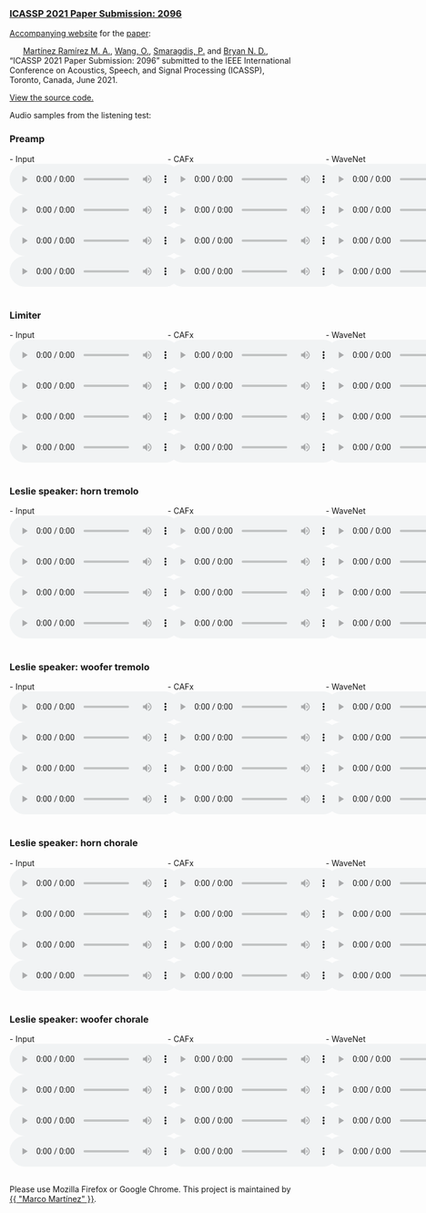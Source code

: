 ### [ICASSP 2021 Paper Submission: 2096](https://www.link.to.paper)


[Accompanying  website](https://mchijmma.github.io/DeepAFx/) for the [paper](https://www.link.to.paper):

&nbsp;&nbsp;&nbsp;&nbsp;&nbsp;&nbsp;[Martínez Ramírez M. A.](http://m-marco.com), [Wang, O.](http://www.oliverwang.info/), [Smaragdis, P.](https://paris.cs.illinois.edu/) and [Bryan N. D.](https://ccrma.stanford.edu/~njb/), “ICASSP 2021 Paper Submission: 2096” submitted to the IEEE International Conference on Acoustics, Speech, and Signal Processing (ICASSP), Toronto, Canada, June 2021.

[View the source code.](https://link.to.code)


Audio samples from the listening test:

### Preamp
<div id="contentBox" style="margin:0px auto; width:350%">
<div id="column1" style="float:left; margin:0; width:15.75%;">
- Input <br />
<audio controls="controls">
    <source src="audio/Preamp/Preamp_32_AET_CRNN_23_input.mp3" type="audio/mp3" />
</audio>
<audio controls="controls">
    <source src="audio/Preamp/Preamp_24_AET_CRNN_23_input.mp3" type="audio/mp3" />
</audio>
<audio controls="controls">
    <source src="audio/Preamp/Preamp_44_AET_CRNN_23_input.mp3" type="audio/mp3" />
</audio>
<audio controls="controls">
    <source src="audio/Preamp/Preamp_57_AET_CRNN_23_input.mp3" type="audio/mp3" />
</audio>
</div>

<div id="column2" style="float:left; margin:0;width:15.75%;">
- CAFx <br />
<audio controls="controls">
    <source src="audio/Preamp/Preamp_32_AET_DNN_Local_Dense_SAAF3_output.mp3" type="audio/mp3" />
</audio>
<audio controls="controls">
    <source src="audio/Preamp/Preamp_24_AET_DNN_Local_Dense_SAAF3_output.mp3" type="audio/mp3" />
</audio>
<audio controls="controls">
    <source src="audio/Preamp/Preamp_44_AET_DNN_Local_Dense_SAAF3_output.mp3" type="audio/mp3" />
</audio>
<audio controls="controls">
    <source src="audio/Preamp/Preamp_57_AET_DNN_Local_Dense_SAAF3_output.mp3" type="audio/mp3" />
</audio>
</div>

<div id="column3" style="float:left; margin:0;width:15.75%">
- WaveNet <br />
<audio controls="controls">
    <source src="audio/Preamp/Preamp_32_Wavenet2_output.mp3" type="audio/mp3" />
</audio>
<audio controls="controls">
    <source src="audio/Preamp/Preamp_24_Wavenet2_output.mp3" type="audio/mp3" />
</audio>
<audio controls="controls">
    <source src="audio/Preamp/Preamp_44_Wavenet2_output.mp3" type="audio/mp3" />
</audio>
<audio controls="controls">
    <source src="audio/Preamp/Preamp_57_Wavenet2_output.mp3" type="audio/mp3" />
</audio>
</div>

<div id="column4" style="float:left; margin:0;width:15.75%">
- CRAFx <br />
<audio controls="controls">
    <source src="audio/Preamp/Preamp_32_AET_CRNN_23_output.mp3" type="audio/mp3" />
</audio>
<audio controls="controls">
    <source src="audio/Preamp/Preamp_24_AET_CRNN_23_output.mp3" type="audio/mp3" />
</audio>
<audio controls="controls">
    <source src="audio/Preamp/Preamp_44_AET_CRNN_23_output.mp3" type="audio/mp3" />
</audio>
<audio controls="controls">
    <source src="audio/Preamp/Preamp_57_AET_CRNN_23_output.mp3" type="audio/mp3" />
</audio>
</div>

<div id="column5" style="float:left; margin:0;width:15.75%;">
- CWAFx <br />
<audio controls="controls">
    <source src="audio/Preamp/Preamp_32_AET_Wavenet_1_output.mp3" type="audio/mp3" />
</audio>
<audio controls="controls">
    <source src="audio/Preamp/Preamp_24_AET_Wavenet_1_output.mp3" type="audio/mp3" />
</audio>
<audio controls="controls">
    <source src="audio/Preamp/Preamp_44_AET_Wavenet_1_output.mp3" type="audio/mp3" />
</audio>
<audio controls="controls">
    <source src="audio/Preamp/Preamp_57_AET_Wavenet_1_output.mp3" type="audio/mp3" />
</audio>
</div>

<div id="column6" style="float:left; margin:0;width:15.75%;">
- Reference <br />
<audio controls="controls">
    <source src="audio/Preamp/Preamp_32_AET_CRNN_23_target.mp3" type="audio/mp3" />
</audio>
<audio controls="controls">
    <source src="audio/Preamp/Preamp_24_AET_CRNN_23_target.mp3" type="audio/mp3" />
</audio>
<audio controls="controls">
    <source src="audio/Preamp/Preamp_44_AET_CRNN_23_target.mp3" type="audio/mp3" />
</audio>
<audio controls="controls">
    <source src="audio/Preamp/Preamp_57_AET_CRNN_23_target.mp3" type="audio/mp3" />
</audio>
</div>

</div>

&nbsp;

### Limiter
<div id="contentBox" style="margin:0px auto; width:350%">
<div id="column1" style="float:left; margin:0; width:15.75%;">
- Input <br />
<audio controls="controls">
    <source src="audio/Limiter/Limiter_27_AET_CRNN_23_input.mp3" type="audio/mp3" />
</audio>
<audio controls="controls">
    <source src="audio/Limiter/Limiter_1_AET_CRNN_23_input.mp3" type="audio/mp3" />
</audio>
<audio controls="controls">
    <source src="audio/Limiter/Limiter_51_AET_CRNN_23_input.mp3" type="audio/mp3" />
</audio>
<audio controls="controls">
    <source src="audio/Limiter/Limiter_59_AET_CRNN_23_input.mp3" type="audio/mp3" />
</audio>
</div>

<div id="column2" style="float:left; margin:0;width:15.75%;">
- CAFx <br />
<audio controls="controls">
    <source src="audio/Limiter/Limiter_27_AET_DNN_Local_Dense_SAAF3_output.mp3" type="audio/mp3" />
</audio>
<audio controls="controls">
    <source src="audio/Limiter/Limiter_1_AET_DNN_Local_Dense_SAAF3_output.mp3" type="audio/mp3" />
</audio>
<audio controls="controls">
    <source src="audio/Limiter/Limiter_51_AET_DNN_Local_Dense_SAAF3_output.mp3" type="audio/mp3" />
</audio>
<audio controls="controls">
    <source src="audio/Limiter/Limiter_59_AET_DNN_Local_Dense_SAAF3_output.mp3" type="audio/mp3" />
</audio>
</div>

<div id="column3" style="float:left; margin:0;width:15.75%">
- WaveNet <br />
<audio controls="controls">
    <source src="audio/Limiter/Limiter_27_Wavenet2_output.mp3" type="audio/mp3" />
</audio>
<audio controls="controls">
    <source src="audio/Limiter/Limiter_1_Wavenet2_output.mp3" type="audio/mp3" />
</audio>
<audio controls="controls">
    <source src="audio/Limiter/Limiter_51_Wavenet2_output.mp3" type="audio/mp3" />
</audio>
<audio controls="controls">
    <source src="audio/Limiter/Limiter_59_Wavenet2_output.mp3" type="audio/mp3" />
</audio>
</div>

<div id="column4" style="float:left; margin:0;width:15.75%">
- CRAFx <br />
<audio controls="controls">
    <source src="audio/Limiter/Limiter_27_AET_CRNN_23_output.mp3" type="audio/mp3" />
</audio>
<audio controls="controls">
    <source src="audio/Limiter/Limiter_1_AET_CRNN_23_output.mp3" type="audio/mp3" />
</audio>
<audio controls="controls">
    <source src="audio/Limiter/Limiter_51_AET_CRNN_23_output.mp3" type="audio/mp3" />
</audio>
<audio controls="controls">
    <source src="audio/Limiter/Limiter_59_AET_CRNN_23_output.mp3" type="audio/mp3" />
</audio>
</div>

<div id="column5" style="float:left; margin:0;width:15.75%;">
- CWAFx <br />
<audio controls="controls">
    <source src="audio/Limiter/Limiter_27_AET_Wavenet_1_output.mp3" type="audio/mp3" />
</audio>
<audio controls="controls">
    <source src="audio/Limiter/Limiter_1_AET_Wavenet_1_output.mp3" type="audio/mp3" />
</audio>
<audio controls="controls">
    <source src="audio/Limiter/Limiter_51_AET_Wavenet_1_output.mp3" type="audio/mp3" />
</audio>
<audio controls="controls">
    <source src="audio/Limiter/Limiter_59_AET_Wavenet_1_output.mp3" type="audio/mp3" />
</audio>
</div>

<div id="column6" style="float:left; margin:0;width:15.75%;">
- Reference <br />
<audio controls="controls">
    <source src="audio/Limiter/Limiter_27_AET_CRNN_23_target.mp3" type="audio/mp3" />
</audio>
<audio controls="controls">
    <source src="audio/Limiter/Limiter_1_AET_CRNN_23_target.mp3" type="audio/mp3" />
</audio>
<audio controls="controls">
    <source src="audio/Limiter/Limiter_51_AET_CRNN_23_target.mp3" type="audio/mp3" />
</audio>
<audio controls="controls">
    <source src="audio/Limiter/Limiter_59_AET_CRNN_23_target.mp3" type="audio/mp3" />
</audio>
</div>

</div>

&nbsp;
### Leslie speaker: horn tremolo
<div id="contentBox" style="margin:0px auto; width:350%">
<div id="column1" style="float:left; margin:0; width:15.75%;">
- Input <br />
<audio controls="controls">
    <source src="audio/LeslieSpeakerHornFast/Leslie_hf_19_AET_CRNN_23_input.mp3" type="audio/mp3" />
</audio>
<audio controls="controls">
    <source src="audio/LeslieSpeakerHornFast/Leslie_hf_4_AET_CRNN_23_input.mp3" type="audio/mp3" />
</audio>
<audio controls="controls">
    <source src="audio/LeslieSpeakerHornFast/Leslie_hf_12_AET_CRNN_23_input.mp3" type="audio/mp3" />
</audio>
<audio controls="controls">
    <source src="audio/LeslieSpeakerHornFast/Leslie_hf_14_AET_CRNN_23_input.mp3" type="audio/mp3" />
</audio>
</div>

<div id="column2" style="float:left; margin:0;width:15.75%;">
- CAFx <br />
<audio controls="controls">
    <source src="audio/LeslieSpeakerHornFast/Leslie_hf_19_AET_DNN_Local_Dense_SAAF3_output.mp3" type="audio/mp3" />
</audio>
<audio controls="controls">
    <source src="audio/LeslieSpeakerHornFast/Leslie_hf_4_AET_DNN_Local_Dense_SAAF3_output.mp3" type="audio/mp3" />
</audio>
<audio controls="controls">
    <source src="audio/LeslieSpeakerHornFast/Leslie_hf_12_AET_DNN_Local_Dense_SAAF3_output.mp3" type="audio/mp3" />
</audio>
<audio controls="controls">
    <source src="audio/LeslieSpeakerHornFast/Leslie_hf_14_AET_DNN_Local_Dense_SAAF3_output.mp3" type="audio/mp3" />
</audio>
</div>

<div id="column3" style="float:left; margin:0;width:15.75%">
- WaveNet <br />
<audio controls="controls">
    <source src="audio/LeslieSpeakerHornFast/Leslie_hf_19_Wavenet2_output.mp3" type="audio/mp3" />
</audio>
<audio controls="controls">
    <source src="audio/LeslieSpeakerHornFast/Leslie_hf_4_Wavenet2_output.mp3" type="audio/mp3" />
</audio>
<audio controls="controls">
    <source src="audio/LeslieSpeakerHornFast/Leslie_hf_12_Wavenet2_output.mp3" type="audio/mp3" />
</audio>
<audio controls="controls">
    <source src="audio/LeslieSpeakerHornFast/Leslie_hf_14_Wavenet2_output.mp3" type="audio/mp3" />
</audio>
</div>

<div id="column4" style="float:left; margin:0;width:15.75%">
- CRAFx <br />
<audio controls="controls">
    <source src="audio/LeslieSpeakerHornFast/Leslie_hf_19_AET_CRNN_23_output.mp3" type="audio/mp3" />
</audio>
<audio controls="controls">
    <source src="audio/LeslieSpeakerHornFast/Leslie_hf_4_AET_CRNN_23_output.mp3" type="audio/mp3" />
</audio>
<audio controls="controls">
    <source src="audio/LeslieSpeakerHornFast/Leslie_hf_12_AET_CRNN_23_output.mp3" type="audio/mp3" />
</audio>
<audio controls="controls">
    <source src="audio/LeslieSpeakerHornFast/Leslie_hf_14_AET_CRNN_23_output.mp3" type="audio/mp3" />
</audio>
</div>

<div id="column5" style="float:left; margin:0;width:15.75%;">
- CWAFx <br />
<audio controls="controls">
    <source src="audio/LeslieSpeakerHornFast/Leslie_hf_19_AET_Wavenet_1_output.mp3" type="audio/mp3" />
</audio>
<audio controls="controls">
    <source src="audio/LeslieSpeakerHornFast/Leslie_hf_4_AET_Wavenet_1_output.mp3" type="audio/mp3" />
</audio>
<audio controls="controls">
    <source src="audio/LeslieSpeakerHornFast/Leslie_hf_12_AET_Wavenet_1_output.mp3" type="audio/mp3" />
</audio>
<audio controls="controls">
    <source src="audio/LeslieSpeakerHornFast/Leslie_hf_14_AET_Wavenet_1_output.mp3" type="audio/mp3" />
</audio>
</div>

<div id="column6" style="float:left; margin:0;width:15.75%;">
- Reference <br />
<audio controls="controls">
    <source src="audio/LeslieSpeakerHornFast/Leslie_hf_19_AET_CRNN_23_target.mp3" type="audio/mp3" />
</audio>
<audio controls="controls">
    <source src="audio/LeslieSpeakerHornFast/Leslie_hf_4_AET_CRNN_23_target.mp3" type="audio/mp3" />
</audio>
<audio controls="controls">
    <source src="audio/LeslieSpeakerHornFast/Leslie_hf_12_AET_CRNN_23_target.mp3" type="audio/mp3" />
</audio>
<audio controls="controls">
    <source src="audio/LeslieSpeakerHornFast/Leslie_hf_14_AET_CRNN_23_target.mp3" type="audio/mp3" />
</audio>
</div>

</div>

&nbsp;
### Leslie speaker: woofer tremolo
<div id="contentBox" style="margin:0px auto; width:350%">
<div id="column1" style="float:left; margin:0; width:15.75%;">
- Input <br />
<audio controls="controls">
    <source src="audio/LeslieSpeakerWooferFast/Leslie_wf_3_AET_CRNN_23_input.mp3" type="audio/mp3" />
</audio>
<audio controls="controls">
    <source src="audio/LeslieSpeakerWooferFast/Leslie_wf_15_AET_CRNN_23_input.mp3" type="audio/mp3" />
</audio>
<audio controls="controls">
    <source src="audio/LeslieSpeakerWooferFast/Leslie_wf_24_AET_CRNN_23_input.mp3" type="audio/mp3" />
</audio>
<audio controls="controls">
    <source src="audio/LeslieSpeakerWooferFast/Leslie_wf_28_AET_CRNN_23_input.mp3" type="audio/mp3" />
</audio>
</div>

<div id="column2" style="float:left; margin:0;width:15.75%;">
- CAFx <br />
<audio controls="controls">
    <source src="audio/LeslieSpeakerWooferFast/Leslie_wf_3_AET_DNN_Local_Dense_SAAF3_output.mp3" type="audio/mp3" />
</audio>
<audio controls="controls">
    <source src="audio/LeslieSpeakerWooferFast/Leslie_wf_15_AET_DNN_Local_Dense_SAAF3_output.mp3" type="audio/mp3" />
</audio>
<audio controls="controls">
    <source src="audio/LeslieSpeakerWooferFast/Leslie_wf_24_AET_DNN_Local_Dense_SAAF3_output.mp3" type="audio/mp3" />
</audio>
<audio controls="controls">
    <source src="audio/LeslieSpeakerWooferFast/Leslie_wf_28_AET_DNN_Local_Dense_SAAF3_output.mp3" type="audio/mp3" />
</audio>
</div>

<div id="column3" style="float:left; margin:0;width:15.75%">
- WaveNet <br />
<audio controls="controls">
    <source src="audio/LeslieSpeakerWooferFast/Leslie_wf_3_Wavenet2_output.mp3" type="audio/mp3" />
</audio>
<audio controls="controls">
    <source src="audio/LeslieSpeakerWooferFast/Leslie_wf_15_Wavenet2_output.mp3" type="audio/mp3" />
</audio>
<audio controls="controls">
    <source src="audio/LeslieSpeakerWooferFast/Leslie_wf_24_Wavenet2_output.mp3" type="audio/mp3" />
</audio>
<audio controls="controls">
    <source src="audio/LeslieSpeakerWooferFast/Leslie_wf_28_Wavenet2_output.mp3" type="audio/mp3" />
</audio>
</div>

<div id="column4" style="float:left; margin:0;width:15.75%">
- CRAFx <br />
<audio controls="controls">
    <source src="audio/LeslieSpeakerWooferFast/Leslie_wf_3_AET_CRNN_23_output.mp3" type="audio/mp3" />
</audio>
<audio controls="controls">
    <source src="audio/LeslieSpeakerWooferFast/Leslie_wf_15_AET_CRNN_23_output.mp3" type="audio/mp3" />
</audio>
<audio controls="controls">
    <source src="audio/LeslieSpeakerWooferFast/Leslie_wf_24_AET_CRNN_23_output.mp3" type="audio/mp3" />
</audio>
<audio controls="controls">
    <source src="audio/LeslieSpeakerWooferFast/Leslie_wf_28_AET_CRNN_23_output.mp3" type="audio/mp3" />
</audio>
</div>

<div id="column5" style="float:left; margin:0;width:15.75%;">
- CWAFx <br />
<audio controls="controls">
    <source src="audio/LeslieSpeakerWooferFast/Leslie_wf_3_AET_Wavenet_1_output.mp3" type="audio/mp3" />
</audio>
<audio controls="controls">
    <source src="audio/LeslieSpeakerWooferFast/Leslie_wf_15_AET_Wavenet_1_output.mp3" type="audio/mp3" />
</audio>
<audio controls="controls">
    <source src="audio/LeslieSpeakerWooferFast/Leslie_wf_24_AET_Wavenet_1_output.mp3" type="audio/mp3" />
</audio>
<audio controls="controls">
    <source src="audio/LeslieSpeakerWooferFast/Leslie_wf_28_AET_Wavenet_1_output.mp3" type="audio/mp3" />
</audio>
</div>

<div id="column6" style="float:left; margin:0;width:15.75%;">
- Reference <br />
<audio controls="controls">
    <source src="audio/LeslieSpeakerWooferFast/Leslie_wf_3_AET_CRNN_23_target.mp3" type="audio/mp3" />
</audio>
<audio controls="controls">
    <source src="audio/LeslieSpeakerWooferFast/Leslie_wf_15_AET_CRNN_23_target.mp3" type="audio/mp3" />
</audio>
<audio controls="controls">
    <source src="audio/LeslieSpeakerWooferFast/Leslie_wf_24_AET_CRNN_23_target.mp3" type="audio/mp3" />
</audio>
<audio controls="controls">
    <source src="audio/LeslieSpeakerWooferFast/Leslie_wf_28_AET_CRNN_23_target.mp3" type="audio/mp3" />
</audio>
</div>

</div>


&nbsp;
### Leslie speaker: horn chorale
<div id="contentBox" style="margin:0px auto; width:350%">
<div id="column1" style="float:left; margin:0; width:15.75%;">
- Input <br />
<audio controls="controls">
    <source src="audio/LeslieSpeakerHornSlow/Leslie_hs_7_AET_CRNN_23_input.mp3" type="audio/mp3" />
</audio>
<audio controls="controls">
    <source src="audio/LeslieSpeakerHornSlow/Leslie_hs_11_AET_CRNN_23_input.mp3" type="audio/mp3" />
</audio>
<audio controls="controls">
    <source src="audio/LeslieSpeakerHornSlow/Leslie_hs_19_AET_CRNN_23_input.mp3" type="audio/mp3" />
</audio>
<audio controls="controls">
    <source src="audio/LeslieSpeakerHornSlow/Leslie_hs_30_AET_CRNN_23_input.mp3" type="audio/mp3" />
</audio>
</div>

<div id="column2" style="float:left; margin:0;width:15.75%;">
- CAFx <br />
<audio controls="controls">
    <source src="audio/LeslieSpeakerHornSlow/Leslie_hs_7_AET_DNN_Local_Dense_SAAF3_output.mp3" type="audio/mp3" />
</audio>
<audio controls="controls">
    <source src="audio/LeslieSpeakerHornSlow/Leslie_hs_11_AET_DNN_Local_Dense_SAAF3_output.mp3" type="audio/mp3" />
</audio>
<audio controls="controls">
    <source src="audio/LeslieSpeakerHornSlow/Leslie_hs_19_AET_DNN_Local_Dense_SAAF3_output.mp3" type="audio/mp3" />
</audio>
<audio controls="controls">
    <source src="audio/LeslieSpeakerHornSlow/Leslie_hs_30_AET_DNN_Local_Dense_SAAF3_output.mp3" type="audio/mp3" />
</audio>
</div>

<div id="column3" style="float:left; margin:0;width:15.75%">
- WaveNet <br />
<audio controls="controls">
    <source src="audio/LeslieSpeakerHornSlow/Leslie_hs_7_Wavenet2_output.mp3" type="audio/mp3" />
</audio>
<audio controls="controls">
    <source src="audio/LeslieSpeakerHornSlow/Leslie_hs_11_Wavenet2_output.mp3" type="audio/mp3" />
</audio>
<audio controls="controls">
    <source src="audio/LeslieSpeakerHornSlow/Leslie_hs_19_Wavenet2_output.mp3" type="audio/mp3" />
</audio>
<audio controls="controls">
    <source src="audio/LeslieSpeakerHornSlow/Leslie_hs_30_Wavenet2_output.mp3" type="audio/mp3" />
</audio>
</div>

<div id="column4" style="float:left; margin:0;width:15.75%">
- CRAFx <br />
<audio controls="controls">
    <source src="audio/LeslieSpeakerHornSlow/Leslie_hs_7_AET_CRNN_23_output.mp3" type="audio/mp3" />
</audio>
<audio controls="controls">
    <source src="audio/LeslieSpeakerHornSlow/Leslie_hs_11_AET_CRNN_23_output.mp3" type="audio/mp3" />
</audio>
<audio controls="controls">
    <source src="audio/LeslieSpeakerHornSlow/Leslie_hs_19_AET_CRNN_23_output.mp3" type="audio/mp3" />
</audio>
<audio controls="controls">
    <source src="audio/LeslieSpeakerHornSlow/Leslie_hs_30_AET_CRNN_23_output.mp3" type="audio/mp3" />
</audio>
</div>

<div id="column5" style="float:left; margin:0;width:15.75%;">
- CWAFx <br />
<audio controls="controls">
    <source src="audio/LeslieSpeakerHornSlow/Leslie_hs_7_AET_Wavenet_1_output.mp3" type="audio/mp3" />
</audio>
<audio controls="controls">
    <source src="audio/LeslieSpeakerHornSlow/Leslie_hs_11_AET_Wavenet_1_output.mp3" type="audio/mp3" />
</audio>
<audio controls="controls">
    <source src="audio/LeslieSpeakerHornSlow/Leslie_hs_19_AET_Wavenet_1_output.mp3" type="audio/mp3" />
</audio>
<audio controls="controls">
    <source src="audio/LeslieSpeakerHornSlow/Leslie_hs_30_AET_Wavenet_1_output.mp3" type="audio/mp3" />
</audio>
</div>

<div id="column6" style="float:left; margin:0;width:15.75%;">
- Reference <br />
<audio controls="controls">
    <source src="audio/LeslieSpeakerHornSlow/Leslie_hs_7_AET_CRNN_23_target.mp3" type="audio/mp3" />
</audio>
<audio controls="controls">
    <source src="audio/LeslieSpeakerHornSlow/Leslie_hs_11_AET_CRNN_23_target.mp3" type="audio/mp3" />
</audio>
<audio controls="controls">
    <source src="audio/LeslieSpeakerHornSlow/Leslie_hs_19_AET_CRNN_23_target.mp3" type="audio/mp3" />
</audio>
<audio controls="controls">
    <source src="audio/LeslieSpeakerHornSlow/Leslie_hs_30_AET_CRNN_23_target.mp3" type="audio/mp3" />
</audio>
</div>

</div>

&nbsp;
### Leslie speaker: woofer chorale
<div id="contentBox" style="margin:0px auto; width:350%">
<div id="column1" style="float:left; margin:0; width:15.75%;">
- Input <br />
<audio controls="controls">
    <source src="audio/LeslieSpeakerWooferSlow/Leslie_ws_10_AET_CRNN_23_input.mp3" type="audio/mp3" />
</audio>
<audio controls="controls">
    <source src="audio/LeslieSpeakerWooferSlow/Leslie_ws_11_AET_CRNN_23_input.mp3" type="audio/mp3" />
</audio>
<audio controls="controls">
    <source src="audio/LeslieSpeakerWooferSlow/Leslie_ws_22_AET_CRNN_23_input.mp3" type="audio/mp3" />
</audio>
<audio controls="controls">
    <source src="audio/LeslieSpeakerWooferSlow/Leslie_ws_24_AET_CRNN_23_input.mp3" type="audio/mp3" />
</audio>
</div>

<div id="column2" style="float:left; margin:0;width:15.75%;">
- CAFx <br />
<audio controls="controls">
    <source src="audio/LeslieSpeakerWooferSlow/Leslie_ws_10_AET_DNN_Local_Dense_SAAF3_output.mp3" type="audio/mp3" />
</audio>
<audio controls="controls">
    <source src="audio/LeslieSpeakerWooferSlow/Leslie_ws_11_AET_DNN_Local_Dense_SAAF3_output.mp3" type="audio/mp3" />
</audio>
<audio controls="controls">
    <source src="audio/LeslieSpeakerWooferSlow/Leslie_ws_22_AET_DNN_Local_Dense_SAAF3_output.mp3" type="audio/mp3" />
</audio>
<audio controls="controls">
    <source src="audio/LeslieSpeakerWooferSlow/Leslie_ws_24_AET_DNN_Local_Dense_SAAF3_output.mp3" type="audio/mp3" />
</audio>
</div>

<div id="column3" style="float:left; margin:0;width:15.75%">
- WaveNet <br />
<audio controls="controls">
    <source src="audio/LeslieSpeakerWooferSlow/Leslie_ws_10_Wavenet2_output.mp3" type="audio/mp3" />
</audio>
<audio controls="controls">
    <source src="audio/LeslieSpeakerWooferSlow/Leslie_ws_11_Wavenet2_output.mp3" type="audio/mp3" />
</audio>
<audio controls="controls">
    <source src="audio/LeslieSpeakerWooferSlow/Leslie_ws_22_Wavenet2_output.mp3" type="audio/mp3" />
</audio>
<audio controls="controls">
    <source src="audio/LeslieSpeakerWooferSlow/Leslie_ws_24_Wavenet2_output.mp3" type="audio/mp3" />
</audio>
</div>

<div id="column4" style="float:left; margin:0;width:15.75%">
- CRAFx <br />
<audio controls="controls">
    <source src="audio/LeslieSpeakerWooferSlow/Leslie_ws_10_AET_CRNN_23_output.mp3" type="audio/mp3" />
</audio>
<audio controls="controls">
    <source src="audio/LeslieSpeakerWooferSlow/Leslie_ws_11_AET_CRNN_23_output.mp3" type="audio/mp3" />
</audio>
<audio controls="controls">
    <source src="audio/LeslieSpeakerWooferSlow/Leslie_ws_22_AET_CRNN_23_output.mp3" type="audio/mp3" />
</audio>
<audio controls="controls">
    <source src="audio/LeslieSpeakerWooferSlow/Leslie_ws_24_AET_CRNN_23_output.mp3" type="audio/mp3" />
</audio>
</div>

<div id="column5" style="float:left; margin:0;width:15.75%;">
- CWAFx <br />
<audio controls="controls">
    <source src="audio/LeslieSpeakerWooferSlow/Leslie_ws_10_AET_Wavenet_1_output.mp3" type="audio/mp3" />
</audio>
<audio controls="controls">
    <source src="audio/LeslieSpeakerWooferSlow/Leslie_ws_11_AET_Wavenet_1_output.mp3" type="audio/mp3" />
</audio>
<audio controls="controls">
    <source src="audio/LeslieSpeakerWooferSlow/Leslie_ws_22_AET_Wavenet_1_output.mp3" type="audio/mp3" />
</audio>
<audio controls="controls">
    <source src="audio/LeslieSpeakerWooferSlow/Leslie_ws_24_AET_Wavenet_1_output.mp3" type="audio/mp3" />
</audio>
</div>

<div id="column6" style="float:left; margin:0;width:15.75%;">
- Reference <br />
<audio controls="controls">
    <source src="audio/LeslieSpeakerWooferSlow/Leslie_ws_10_AET_CRNN_23_target.mp3" type="audio/mp3" />
</audio>
<audio controls="controls">
    <source src="audio/LeslieSpeakerWooferSlow/Leslie_ws_11_AET_CRNN_23_target.mp3" type="audio/mp3" />
</audio>
<audio controls="controls">
    <source src="audio/LeslieSpeakerWooferSlow/Leslie_ws_22_AET_CRNN_23_target.mp3" type="audio/mp3" />
</audio>
<audio controls="controls">
    <source src="audio/LeslieSpeakerWooferSlow/Leslie_ws_24_AET_CRNN_23_target.mp3" type="audio/mp3" />
</audio>
</div>

</div>



&nbsp;



Please use Mozilla Firefox or Google Chrome.
This project is maintained by <a href="https://m-marco.com">{{ "Marco Martínez" }}</a>.


<!-- &nbsp;
### Citation
>@aticle{martinez2020deep,<br />
>   title={Deep Learning for Black-Box Modeling of Audio Effects},<br />
>   author={Mart\'{i}nez Ram\'{i}rez, Marco A and Benetos, Emmanouil and Reiss, Joshua D},<br />
>   journal={Applied Sciences},<br />
>   volume={10},<br />
>   number={2},<br />
>   pages={638},<br />
>   month={January},<br />
>   year={2020},<br />
>   publisher={Multidisciplinary Digital Publishing Institute}<br />
>}<br /> -->
